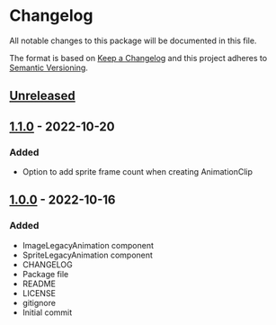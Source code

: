 # Changelog
All notable changes to this package will be documented in this file.

The format is based on [Keep a Changelog](http://keepachangelog.com/en/1.0.0/)
and this project adheres to [Semantic Versioning](http://semver.org/spec/v2.0.0.html).

## [Unreleased]

## [1.1.0] - 2022-10-20
### Added
- Option to add sprite frame count when creating AnimationClip

## [1.0.0] - 2022-10-16
### Added
- ImageLegacyAnimation component
- SpriteLegacyAnimation component
- CHANGELOG
- Package file
- README
- LICENSE
- gitignore
- Initial commit

[Unreleased]: https://github.com/HyagoOliveira/SpriteLegacyAnimation/compare/1.1.0...main
[1.1.0]: https://github.com/HyagoOliveira/SpriteLegacyAnimation/tree/1.1.0/
[1.0.0]: https://github.com/HyagoOliveira/SpriteLegacyAnimation/tree/1.0.0/